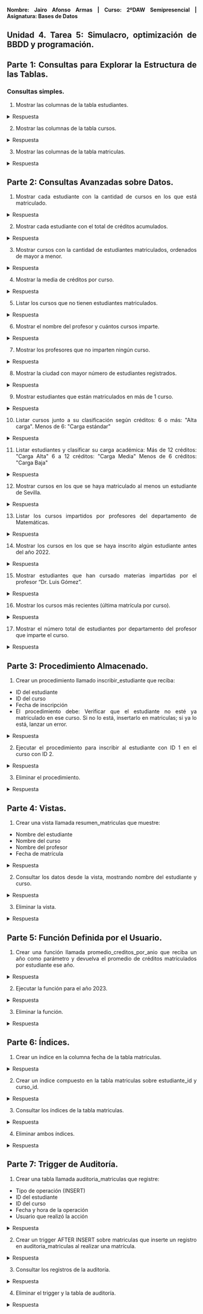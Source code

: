 <div align="justify">

#### **Nombre: Jairo Afonso Armas | Curso: 2ºDAW Semipresencial | Asignatura: Bases de Datos** 

## **Unidad 4. Tarea 5: Simulacro, optimización de BBDD y programación.**

## Parte 1: Consultas para Explorar la Estructura de las Tablas.

### Consultas simples.

1. Mostrar las columnas de la tabla estudiantes.

<details>
<summary>Respuesta</summary>

```sql
SELECT * FROM estudiantes;
```
| id |     nombre       |        email        |  ciudad   |
|----|------------------|---------------------|-----------|
| 1  | Maria Lopez      | maria@uni.edu       | Madrid    |
| 2  | Juan Perez       | juan@uni.edu        | Barcelona |
| 3  | Lucia Fernandez  | lucia@uni.edu       | Valencia  |
| 4  | Carlos Ruiz      | carlos@uni.edu      | Sevilla   |



</details>

2. Mostrar las columnas de la tabla cursos.

<details>
<summary>Respuesta</summary>

```sql
SELECT * FROM cursos;
```
| id |        nombre         | profesor_id | creditos |
|----|------------------------|-------------|----------|
| 1  | Algebra Lineal        | 1           | 6        |
| 2  | Programacion I        | 2           | 5        |
| 3  | Mecanica Clasica      | 3           | 6        |
| 4  | Estructuras de Datos  | 2           | 5        |
| 5  | Calculo I             | 1           | 6        |

</details>

3. Mostrar las columnas de la tabla matriculas.

<details>
<summary>Respuesta</summary>

```sql
SELECT * FROM matriculas;
```

| id | estudiante_id | curso_id |   fecha     |
|----|---------------|----------|-------------|
| 1  | 1             | 1        | 2021-09-01  |
| 2  | 2             | 2        | 2022-09-01  |
| 3  | 3             | 3        | 2023-09-02  |
| 4  | 4             | 4        | 2024-09-03  |
| 5  | 1             | 5        | 2020-09-04  |
| 6  | 2             | 4        | 2022-09-05  |
| 7  | 3             | 1        | 2023-09-06  |
| 8  | 4             | 2        | 2024-09-06  |


</details>


## Parte 2: Consultas Avanzadas sobre Datos.

1. Mostrar cada estudiante con la cantidad de cursos en los que está matriculado.

<details>
<summary>Respuesta</summary>

```sql
SELECT 
	  e.*,
    COUNT(m.estudiante_id) AS Q_cursos
FROM
	  estudiantes e
JOIN 
	  matriculas m
ON 
	  m.estudiante_id = e.id
GROUP BY
	  e.id;
```
| id |     nombre       |       email        |  ciudad   | Q_cursos |
|----|------------------|--------------------|-----------|----------|
| 1  | Maria Lopez      | maria@uni.edu      | Madrid    |    2     |
| 2  | Juan Perez       | juan@uni.edu       | Barcelona |    2     |
| 3  | Lucia Fernandez  | lucia@uni.edu      | Valencia  |    2     |
| 4  | Carlos Ruiz      | carlos@uni.edu     | Sevilla   |    2     |


</details>


2. Mostrar cada estudiante con el total de créditos acumulados.

<details>
<summary>Respuesta</summary>

```sql
SELECT e.*, SUM(c.creditos) AS Q_creditos
FROM estudiantes e
JOIN matriculas m ON m.estudiante_id = e.id
JOIN cursos c ON c.id = m.curso_id
GROUP BY e.id;
```

| id |     nombre       |       email        |  ciudad   | Q_creditos |
|----|------------------|--------------------|-----------|------------|
| 1  | Maria Lopez      | maria@uni.edu      | Madrid    |     12     |
| 2  | Juan Perez       | juan@uni.edu       | Barcelona |     10     |
| 3  | Lucia Fernandez  | lucia@uni.edu      | Valencia  |     12     |
| 4  | Carlos Ruiz      | carlos@uni.edu     | Sevilla   |     10     |

</details>

3. Mostrar cursos con la cantidad de estudiantes matriculados, ordenados de mayor a menor.

<details>
<summary>Respuesta</summary>

```sql
SELECT c.*, COUNT(e.id) 
FROM matriculas m, cursos c, estudiantes e
WHERE m.curso_id = c.id 
AND m.estudiante_id = e.id
GROUP BY c.id;
```

| id |        nombre         | profesor_id | creditos | COUNT(e.id) |
|----|------------------------|-------------|----------|-------------|
| 1  | Algebra Lineal        | 1           | 6        |      2      |
| 5  | Calculo I             | 1           | 6        |      1      |
| 2  | Programacion I        | 2           | 5        |      2      |
| 4  | Estructuras de Datos  | 2           | 5        |      2      |
| 3  | Mecanica Clasica      | 3           | 6        |      1      |

</details>

4. Mostrar la media de créditos por curso.

<details>
<summary>Respuesta</summary>

```
```


</details>

5. Listar los cursos que no tienen estudiantes matriculados.

<details>
<summary>Respuesta</summary>

```
```


</details>

6. Mostrar el nombre del profesor y cuántos cursos imparte.

<details>
<summary>Respuesta</summary>

```
```


</details>

7. Mostrar los profesores que no imparten ningún curso.

<details>
<summary>Respuesta</summary>

```
```


</details>

8. Mostrar la ciudad con mayor número de estudiantes registrados.

<details>
<summary>Respuesta</summary>

```
```


</details>

9. Mostrar estudiantes que están matriculados en más de 1 curso.

<details>
<summary>Respuesta</summary>

```
```


</details>

10. Listar cursos junto a su clasificación según créditos: 6 o más: "Alta carga". Menos de 6: "Carga estándar"

<details>
<summary>Respuesta</summary>

```
```


</details>

11. Listar estudiantes y clasificar su carga académica: Más de 12 créditos: "Carga Alta" 6 a 12 créditos: "Carga Media" Menos de 6 créditos: "Carga Baja"

<details>
<summary>Respuesta</summary>

```
```


</details>


12. Mostrar cursos en los que se haya matriculado al menos un estudiante de Sevilla.

<details>
<summary>Respuesta</summary>

```
```


</details>


13. Listar los cursos impartidos por profesores del departamento de Matemáticas.

<details>
<summary>Respuesta</summary>

```
```


</details>


14. Mostrar los cursos en los que se haya inscrito algún estudiante antes del año 2022.

<details>
<summary>Respuesta</summary>

```
```


</details>


15. Mostrar estudiantes que han cursado materias impartidas por el profesor “Dr. Luis Gómez”.

<details>
<summary>Respuesta</summary>

```
```


</details>


16. Mostrar los cursos más recientes (última matrícula por curso).

<details>
<summary>Respuesta</summary>

```
```


</details>


17. Mostrar el número total de estudiantes por departamento del profesor que imparte el curso.

<details>
<summary>Respuesta</summary>

```
```


</details>



## Parte 3: Procedimiento Almacenado.

1. Crear un procedimiento llamado inscribir_estudiante que reciba:

- ID del estudiante
- ID del curso
- Fecha de inscripción
- El procedimiento debe: Verificar que el estudiante no esté ya matriculado en ese curso. Si no lo está, insertarlo en matriculas; si ya lo está, lanzar un error.


<details>
<summary>Respuesta</summary>

```
```


</details>

2. Ejecutar el procedimiento para inscribir al estudiante con ID 1 en el curso con ID 2.

<details>
<summary>Respuesta</summary>

```
```


</details>


3. Eliminar el procedimiento.

<details>
<summary>Respuesta</summary>

```
```


</details>




## Parte 4: Vistas.

1. Crear una vista llamada resumen_matriculas que muestre:

- Nombre del estudiante
- Nombre del curso
- Nombre del profesor
- Fecha de matrícula

<details>
<summary>Respuesta</summary>

```
```


</details>

2. Consultar los datos desde la vista, mostrando nombre del estudiante y curso.

<details>
<summary>Respuesta</summary>

```
```


</details>


3. Eliminar la vista.

<details>
<summary>Respuesta</summary>

```
```


</details>

## Parte 5: Función Definida por el Usuario.

1. Crear una función llamada promedio_creditos_por_anio que reciba un año como parámetro y devuelva el promedio de créditos matriculados por estudiante ese año.

<details>
<summary>Respuesta</summary>

```
```


</details>


2. Ejecutar la función para el año 2023.

<details>
<summary>Respuesta</summary>

```
```


</details>


3. Eliminar la función.

<details>
<summary>Respuesta</summary>

```
```


</details>



## Parte 6: Índices.

1. Crear un índice en la columna fecha de la tabla matriculas.

<details>
<summary>Respuesta</summary>

```
```


</details>


2. Crear un índice compuesto en la tabla matriculas sobre estudiante_id y curso_id.

<details>
<summary>Respuesta</summary>

```
```


</details>


3. Consultar los índices de la tabla matriculas.

<details>
<summary>Respuesta</summary>

```
```


</details>


4. Eliminar ambos índices.

<details>
<summary>Respuesta</summary>

```
```


</details>

## Parte 7: Trigger de Auditoría.

1. Crear una tabla llamada auditoria_matriculas que registre:

- Tipo de operación (INSERT)
- ID del estudiante
- ID del curso
- Fecha y hora de la operación
- Usuario que realizó la acción

<details>
<summary>Respuesta</summary>

```
```


</details>

2. Crear un trigger AFTER INSERT sobre matriculas que inserte un registro en auditoria_matriculas al realizar una matrícula.

<details>
<summary>Respuesta</summary>

```
```


</details>

3. Consultar los registros de la auditoría.

<details>
<summary>Respuesta</summary>

```
```


</details>

4. Eliminar el trigger y la tabla de auditoría.

<details>
<summary>Respuesta</summary>

```
```


</details>

</div>
